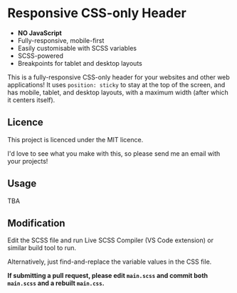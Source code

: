 # Responsive CSS-only Header

* **NO JavaScript**
* Fully-responsive, mobile-first
* Easily customisable with SCSS variables
* SCSS-powered
* Breakpoints for tablet and desktop layouts

This is a fully-responsive CSS-only header for your websites and other web applications! It uses `position: sticky` to stay at the top of the screen, and has mobile, tablet, and desktop layouts, with a maximum width (after which it centers itself).

## Licence

This project is licenced under the MIT licence.

I'd love to see what you make with this, so please send me an email with your projects!

## Usage

TBA

## Modification

Edit the SCSS file and run Live SCSS Compiler (VS Code extension) or similar build tool to run.

Alternatively, just find-and-replace the variable values in the CSS file.

**If submitting a pull request, please edit `main.scss` and commit both `main.scss` and a rebuilt `main.css`.**
